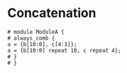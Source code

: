 # Concatenation

```veryl
# module ModuleA {
# always_comb {
a = {b[10:0], c[4:3]};
a = {b[10:0] repeat 10, c repeat 4};
# }
# }
```
